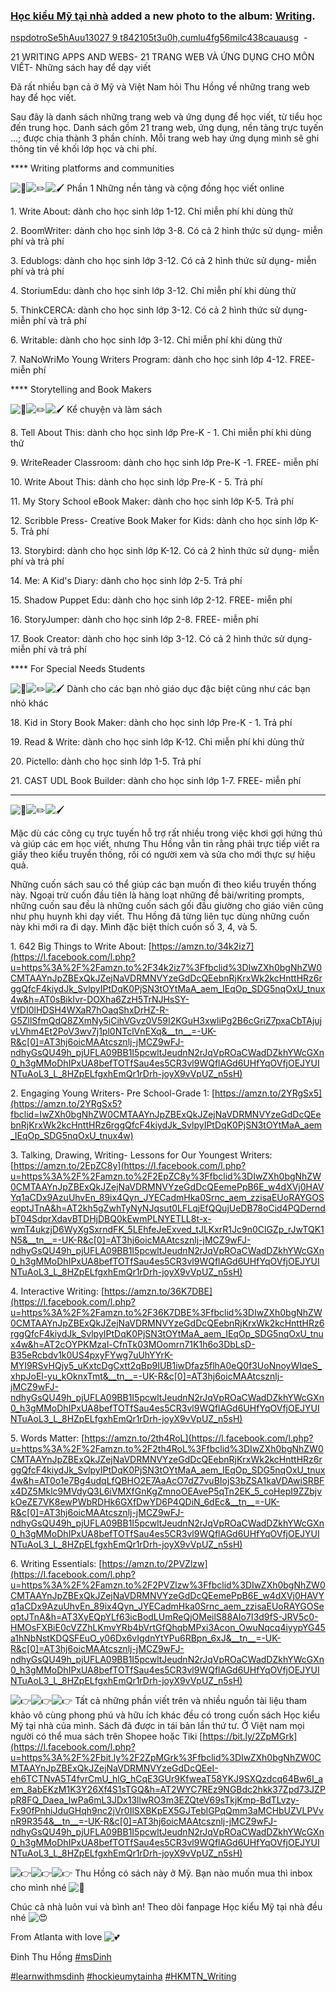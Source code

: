 ### **[Học kiểu Mỹ tại nhà](https://www.facebook.com/hockieumytainha?__cft__[0]=AZUdokl36XYPZ-hO_hLi5_KA27ie4ps1SwlbYfd4aqXfheoMWLd3EObC0Y0kXs3ooPrLQkqyNIJc1G5pn2ZuaXsalYrBpmkI6J6znu67bQS6xECoZyRgkUZviUkKz0KjZWQMY1s7_bSQJlgYHASl9VKz95QnOgirHmQu8-PVnj-QuQ&__tn__=-]C%2CP-R)** added a new photo to the album: **[Writing](https://www.facebook.com/media/set/?vanity=hockieumytainha&set=a.3559312030751935&__cft__[0]=AZUdokl36XYPZ-hO_hLi5_KA27ie4ps1SwlbYfd4aqXfheoMWLd3EObC0Y0kXs3ooPrLQkqyNIJc1G5pn2ZuaXsalYrBpmkI6J6znu67bQS6xECoZyRgkUZviUkKz0KjZWQMY1s7_bSQJlgYHASl9VKz95QnOgirHmQu8-PVnj-QuQ&__tn__=-UC%2CP-R)**.

[nspdotroSe5hAuu13027 9 t842105t3u0h,cumlu4fg56milc438cauausg](https://www.facebook.com/hockieumytainha/posts/pfbid031URm8eXgm8qjwRMw4S995fSZK79UTpEEweybwSES3rJareK289hehtFTG44D3Nt1l?__cft__[0]=AZUdokl36XYPZ-hO_hLi5_KA27ie4ps1SwlbYfd4aqXfheoMWLd3EObC0Y0kXs3ooPrLQkqyNIJc1G5pn2ZuaXsalYrBpmkI6J6znu67bQS6xECoZyRgkUZviUkKz0KjZWQMY1s7_bSQJlgYHASl9VKz95QnOgirHmQu8-PVnj-QuQ&__tn__=%2CO%2CP-R)  -

21 WRITING APPS AND WEBS- 21 TRANG WEB VÀ ỨNG DỤNG CHO MÔN VIẾT- Những sách hay để dạy viết

Đã rất nhiều bạn cả ở Mỹ và Việt Nam hỏi Thu Hồng về những trang web hay để học viết.

Sau đây là danh sách những trang web và ứng dụng để học viết, từ tiểu học đến trung học. Danh sách gồm 21 trang web, ứng dụng, nền tảng trực tuyến ...; được chia thành 3 phần chính. Mỗi trang web hay ứng dụng mình sẽ ghi thông tin về khối lớp học và chi phí.

**** Writing platforms and communities

![📝](https://static.xx.fbcdn.net/images/emoji.php/v9/tcc/1/16/1f4dd.png)![✏️](https://static.xx.fbcdn.net/images/emoji.php/v9/te4/1/16/270f.png)![🖌](https://static.xx.fbcdn.net/images/emoji.php/v9/t38/1/16/1f58c.png) Phần 1 Những nền tảng và cộng đồng học viết online

1\. Write About: dành cho học sinh lớp 1-12. Chỉ miễn phí khi dùng thử

2\. BoomWriter: dành cho học sinh lớp 3-8. Có cả 2 hình thức sử dụng- miễn phí và trả phí

3\. Edublogs: dành cho học sinh lớp 3-12. Có cả 2 hình thức sử dụng- miễn phí và trả phí

4\. StoriumEdu: dành cho học sinh lớp 3-12. Chỉ miễn phí khi dùng thử

5\. ThinkCERCA: dành cho học sinh lớp 3-12. Có cả 2 hình thức sử dụng- miễn phí và trả phí

6\. Writable: dành cho học sinh lớp 3-12. Chỉ miễn phí khi dùng thử

7\. NaNoWriMo Young Writers Program: dành cho học sinh lớp 4-12. FREE- miễn phí

**** Storytelling and Book Makers

![📝](https://static.xx.fbcdn.net/images/emoji.php/v9/tcc/1/16/1f4dd.png)![✏️](https://static.xx.fbcdn.net/images/emoji.php/v9/te4/1/16/270f.png)![🖌](https://static.xx.fbcdn.net/images/emoji.php/v9/t38/1/16/1f58c.png) Kể chuyện và làm sách

8\. Tell About This: dành cho học sinh lớp Pre-K - 1. Chỉ miễn phí khi dùng thử

9\. WriteReader Classroom: dành cho học sinh lớp Pre-K -1. FREE- miễn phí

10\. Write About This: dành cho học sinh lớp Pre-K - 5. Trả phí

11\. My Story School eBook Maker: dành cho học sinh lớp K-5. Trả phí

12\. Scribble Press- Creative Book Maker for Kids: dành cho học sinh lớp K-5. Trả phí

13\. Storybird: dành cho học sinh lớp K-12. Có cả 2 hình thức sử dụng- miễn phí và trả phí

14\. Me: A Kid's Diary: dành cho học sinh lớp 2-5. Trả phí

15\. Shadow Puppet Edu: dành cho học sinh lớp 2-12. FREE- miễn phí

16\. StoryJumper: dành cho học sinh lớp 2-8. FREE- miễn phí

17\. Book Creator: dành cho học sinh lớp 3-12. Có cả 2 hình thức sử dụng- miễn phí và trả phí

**** For Special Needs Students

![📝](https://static.xx.fbcdn.net/images/emoji.php/v9/tcc/1/16/1f4dd.png)![✏️](https://static.xx.fbcdn.net/images/emoji.php/v9/te4/1/16/270f.png)![🖌](https://static.xx.fbcdn.net/images/emoji.php/v9/t38/1/16/1f58c.png) Dành cho các bạn nhỏ giáo dục đặc biệt cũng như các bạn nhỏ khác

18\. Kid in Story Book Maker: dành cho học sinh lớp Pre-K - 1. Trả phí

19\. Read & Write: dành cho học sinh lớp K-12. Chỉ miễn phí khi dùng thử

20\. Pictello: dành cho học sinh lớp 1-5. Trả phí

21\. CAST UDL Book Builder: dành cho học sinh lớp 1-7. FREE- miễn phí

****

![📝](https://static.xx.fbcdn.net/images/emoji.php/v9/tcc/1/16/1f4dd.png)![✏️](https://static.xx.fbcdn.net/images/emoji.php/v9/te4/1/16/270f.png)![🖌](https://static.xx.fbcdn.net/images/emoji.php/v9/t38/1/16/1f58c.png)

Mặc dù các công cụ trực tuyến hỗ trợ rất nhiều trong việc khơi gợi hứng thú và giúp các em học viết, nhưng Thu Hồng vẫn tin rằng phải trực tiếp viết ra giấy theo kiểu truyền thống, rồi có người xem và sửa cho mới thực sự hiệu quả.

Những cuốn sách sau có thể giúp các bạn muốn đi theo kiểu truyền thống này. Ngoại trừ cuốn đầu tiên là hàng loạt những đề bài/writing prompts, những cuốn sau đều là những cuốn sách gối đầu giường cho giáo viên cũng như phụ huynh khi dạy viết. Thu Hồng đã từng liên tục dùng những cuốn này khi mới ra đi dạy. Mình đặc biệt thích cuốn số 3, 4, và 5.

1\. 642 Big Things to Write About: [https://amzn.to/34k2iz7](https://l.facebook.com/l.php?u=https%3A%2F%2Famzn.to%2F34k2iz7%3Ffbclid%3DIwZXh0bgNhZW0CMTAAYnJpZBExQkJZejNaVDRMNVYzeGdDcQEebnRjKrxWk2kcHnttHRz6rggQfcF4kiydJk_SvlpyIPtDqK0PjSN3tOYtMaA_aem_IEqOp_SDG5nqOxU_tnux4w&h=AT0sBikIvr-DOXha6ZzH5TrNJHsSY-VfDI0lHDSH4WXaR7hOaqShxDrHZ-R-G5ZllSfmQdQ8ZXmNy5iCihVGvz0V59I2KGuH3xwliPg2B6cGriZ7pxaCbTAjujvLVhm4Et2PoV3wv7j1pl0NTclVnEXq&__tn__=-UK-R&c[0]=AT3hj6oicMAAtcsznlj-jMCZ9wFJ-ndhyGsQU49h_pjUFLA09BB1I5pcwltJeudnN2rJqVpROaCWadDZkhYWcGXn0_h3gMMoDhIPxUA8befTOTfSau4es5CR3vl9WQflAGd6UHfYqOVfjOEJYUINTuAoL3_L_8HZpELfgxhEmQr1rDrh-joyX9vVpUZ_n5sH)

2\. Engaging Young Writers- Pre School-Grade 1: [https://amzn.to/2YRgSx5](https://amzn.to/2YRgSx5?fbclid=IwZXh0bgNhZW0CMTAAYnJpZBExQkJZejNaVDRMNVYzeGdDcQEebnRjKrxWk2kcHnttHRz6rggQfcF4kiydJk_SvlpyIPtDqK0PjSN3tOYtMaA_aem_IEqOp_SDG5nqOxU_tnux4w)

3\. Talking, Drawing, Writing- Lessons for Our Youngest Writers: [https://amzn.to/2EpZC8y](https://l.facebook.com/l.php?u=https%3A%2F%2Famzn.to%2F2EpZC8y%3Ffbclid%3DIwZXh0bgNhZW0CMTAAYnJpZBExQkJZejNaVDRMNVYzeGdDcQEemePpB6E_w4dXVj0HAVYq1aCDx9AzuUhvEn_89ix4Qyn_JYECadmHka0Srnc_aem_zzisaEUoRAYGOSeoptJTnA&h=AT2kh5gZwhTyNyNJqsut0LFLqjEfQQujUeDB78oCid4PQDerndbT04SdprXdavBTDHjDBQ0kEwmPLNYETLL8t-x-wmT4ukzjD6WyXgSxrndFK_5LEhfeJeExved_tJLKxrR1Jc9n0ClGZp_rJwTQK1N5&__tn__=-UK-R&c[0]=AT3hj6oicMAAtcsznlj-jMCZ9wFJ-ndhyGsQU49h_pjUFLA09BB1I5pcwltJeudnN2rJqVpROaCWadDZkhYWcGXn0_h3gMMoDhIPxUA8befTOTfSau4es5CR3vl9WQflAGd6UHfYqOVfjOEJYUINTuAoL3_L_8HZpELfgxhEmQr1rDrh-joyX9vVpUZ_n5sH)

4\. Interactive Writing: [https://amzn.to/36K7DBE](https://l.facebook.com/l.php?u=https%3A%2F%2Famzn.to%2F36K7DBE%3Ffbclid%3DIwZXh0bgNhZW0CMTAAYnJpZBExQkJZejNaVDRMNVYzeGdDcQEebnRjKrxWk2kcHnttHRz6rggQfcF4kiydJk_SvlpyIPtDqK0PjSN3tOYtMaA_aem_IEqOp_SDG5nqOxU_tnux4w&h=AT2cOYPKMzal-CfnTk03MOomrn71K1h6o3DbLsD-B35eRcbdv1k0US4pxyFYwg7uUhYYrK-MYI9RSvHQjy5_uKxtcDgCxtt2qBp9IUB1iwDfaz5flhA0eQ0f3UoNnoyWIqeS_xhpJoEl-yu_kOknxTmt&__tn__=-UK-R&c[0]=AT3hj6oicMAAtcsznlj-jMCZ9wFJ-ndhyGsQU49h_pjUFLA09BB1I5pcwltJeudnN2rJqVpROaCWadDZkhYWcGXn0_h3gMMoDhIPxUA8befTOTfSau4es5CR3vl9WQflAGd6UHfYqOVfjOEJYUINTuAoL3_L_8HZpELfgxhEmQr1rDrh-joyX9vVpUZ_n5sH)

5\. Words Matter: [https://amzn.to/2th4RoL](https://l.facebook.com/l.php?u=https%3A%2F%2Famzn.to%2F2th4RoL%3Ffbclid%3DIwZXh0bgNhZW0CMTAAYnJpZBExQkJZejNaVDRMNVYzeGdDcQEebnRjKrxWk2kcHnttHRz6rggQfcF4kiydJk_SvlpyIPtDqK0PjSN3tOYtMaA_aem_IEqOp_SDG5nqOxU_tnux4w&h=AT0o1e7Bg4udqLfQBHO2E7AaAcO7dZ7vuBIojS3bZSA1kaVDAwiSRBFx4DZ5Mklc9MVdyQ3L6iVMXfGnKgZmnoOEAveP5qTn2EK_5_coHepI9ZZbjvkOeZE7VK8ewPWbRDHk6GXfDwYD6P4QDiN_6dEc&__tn__=-UK-R&c[0]=AT3hj6oicMAAtcsznlj-jMCZ9wFJ-ndhyGsQU49h_pjUFLA09BB1I5pcwltJeudnN2rJqVpROaCWadDZkhYWcGXn0_h3gMMoDhIPxUA8befTOTfSau4es5CR3vl9WQflAGd6UHfYqOVfjOEJYUINTuAoL3_L_8HZpELfgxhEmQr1rDrh-joyX9vVpUZ_n5sH)

6\. Writing Essentials: [https://amzn.to/2PVZlzw](https://l.facebook.com/l.php?u=https%3A%2F%2Famzn.to%2F2PVZlzw%3Ffbclid%3DIwZXh0bgNhZW0CMTAAYnJpZBExQkJZejNaVDRMNVYzeGdDcQEemePpB6E_w4dXVj0HAVYq1aCDx9AzuUhvEn_89ix4Qyn_JYECadmHka0Srnc_aem_zzisaEUoRAYGOSeoptJTnA&h=AT3XyEQpYLf63icBodLUmReQjOMeilS88AIo7I3d9fS-JRV5c0-HMOsFXBiE0cVZZhLKmvYRb4bVrtGfQhqbMPxi3Acon_OwuNqcq4iyypYG45a1hNbNstKDQSFEuO_y06Dx6vIgdnYtYPu6RBpn_6xJ&__tn__=-UK-R&c[0]=AT3hj6oicMAAtcsznlj-jMCZ9wFJ-ndhyGsQU49h_pjUFLA09BB1I5pcwltJeudnN2rJqVpROaCWadDZkhYWcGXn0_h3gMMoDhIPxUA8befTOTfSau4es5CR3vl9WQflAGd6UHfYqOVfjOEJYUINTuAoL3_L_8HZpELfgxhEmQr1rDrh-joyX9vVpUZ_n5sH)

![👉](https://static.xx.fbcdn.net/images/emoji.php/v9/t51/1/16/1f449.png)![👉](https://static.xx.fbcdn.net/images/emoji.php/v9/t51/1/16/1f449.png)![👉](https://static.xx.fbcdn.net/images/emoji.php/v9/t51/1/16/1f449.png) Tất cả những phần viết trên và nhiều nguồn tài liệu tham khảo vô cùng phong phú và hữu ích khác đều có trong cuốn sách Học kiểu Mỹ tại nhà của mình. Sách đã được in tái bản lần thứ tư. Ở Việt nam mọi người có thể mua sách trên Shopee hoặc Tiki [https://bit.ly/2ZpMGrk](https://l.facebook.com/l.php?u=https%3A%2F%2Fbit.ly%2F2ZpMGrk%3Ffbclid%3DIwZXh0bgNhZW0CMTAAYnJpZBExQkJZejNaVDRMNVYzeGdDcQEeI-eh6TCTNvA5T4fvrCmU_hlG_hCqE3GUr9KfweaT58YKJ9SXQzdcq64Bw6I_aem_8abEKzM1K3Y26Xf4S1sTGQ&h=AT2WYC7REz9NGBdc2hkk37Zpd73JZPpR8FQ_Daea_IwPa6mL3JDx13llwRO3m3EZQteV69sTkjKmp-BdTLvzy-Fx90fPnhiJduGHqh9nc2jVr0IlSXBKpEX5GJTeblGPqQmm3aMCHbUZVLPVvnR9R354&__tn__=-UK-R&c[0]=AT3hj6oicMAAtcsznlj-jMCZ9wFJ-ndhyGsQU49h_pjUFLA09BB1I5pcwltJeudnN2rJqVpROaCWadDZkhYWcGXn0_h3gMMoDhIPxUA8befTOTfSau4es5CR3vl9WQflAGd6UHfYqOVfjOEJYUINTuAoL3_L_8HZpELfgxhEmQr1rDrh-joyX9vVpUZ_n5sH)

![👉](https://static.xx.fbcdn.net/images/emoji.php/v9/t51/1/16/1f449.png)![👉](https://static.xx.fbcdn.net/images/emoji.php/v9/t51/1/16/1f449.png)![👉](https://static.xx.fbcdn.net/images/emoji.php/v9/t51/1/16/1f449.png) Thu Hồng có sách này ở Mỹ. Bạn nào muốn mua thì inbox cho mình nhé ![🤩](https://static.xx.fbcdn.net/images/emoji.php/v9/t58/1/16/1f929.png)

Chúc cả nhà luôn vui và bình an! Theo dõi fanpage Học kiểu Mỹ tại nhà đều nhé ![😍](https://static.xx.fbcdn.net/images/emoji.php/v9/t2/1/16/1f60d.png)

From Atlanta with love ![💕](https://static.xx.fbcdn.net/images/emoji.php/v9/t68/1/16/1f495.png)

Đinh Thu Hồng [#msDinh](https://www.facebook.com/hashtag/msdinh?__eep__=6&__cft__[0]=AZUdokl36XYPZ-hO_hLi5_KA27ie4ps1SwlbYfd4aqXfheoMWLd3EObC0Y0kXs3ooPrLQkqyNIJc1G5pn2ZuaXsalYrBpmkI6J6znu67bQS6xECoZyRgkUZviUkKz0KjZWQMY1s7_bSQJlgYHASl9VKz95QnOgirHmQu8-PVnj-QuQ&__tn__=*NK-R)

[#learnwithmsdinh](https://www.facebook.com/hashtag/learnwithmsdinh?__eep__=6&__cft__[0]=AZUdokl36XYPZ-hO_hLi5_KA27ie4ps1SwlbYfd4aqXfheoMWLd3EObC0Y0kXs3ooPrLQkqyNIJc1G5pn2ZuaXsalYrBpmkI6J6znu67bQS6xECoZyRgkUZviUkKz0KjZWQMY1s7_bSQJlgYHASl9VKz95QnOgirHmQu8-PVnj-QuQ&__tn__=*NK-R) [#hockieumytainha](https://www.facebook.com/hashtag/hockieumytainha?__eep__=6&__cft__[0]=AZUdokl36XYPZ-hO_hLi5_KA27ie4ps1SwlbYfd4aqXfheoMWLd3EObC0Y0kXs3ooPrLQkqyNIJc1G5pn2ZuaXsalYrBpmkI6J6znu67bQS6xECoZyRgkUZviUkKz0KjZWQMY1s7_bSQJlgYHASl9VKz95QnOgirHmQu8-PVnj-QuQ&__tn__=*NK-R) [#HKMTN_Writing](https://www.facebook.com/hashtag/hkmtn_writing?__eep__=6&__cft__[0]=AZUdokl36XYPZ-hO_hLi5_KA27ie4ps1SwlbYfd4aqXfheoMWLd3EObC0Y0kXs3ooPrLQkqyNIJc1G5pn2ZuaXsalYrBpmkI6J6znu67bQS6xECoZyRgkUZviUkKz0KjZWQMY1s7_bSQJlgYHASl9VKz95QnOgirHmQu8-PVnj-QuQ&__tn__=*NK-R)
